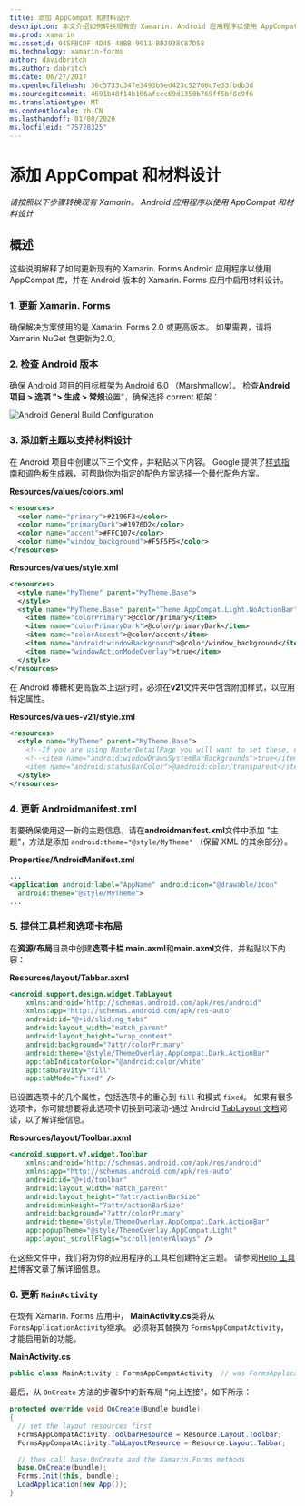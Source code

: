 ```yaml
---
title: 添加 AppCompat 和材料设计
description: 本文介绍如何转换现有的 Xamarin. Android 应用程序以使用 AppCompat 和材料设计。
ms.prod: xamarin
ms.assetid: 045FBCDF-4D45-48BB-9911-BD3938C87D58
ms.technology: xamarin-forms
author: davidbritch
ms.author: dabritch
ms.date: 06/27/2017
ms.openlocfilehash: 36c5733c347e3493b5ed423c52766c7e33fbdb3d
ms.sourcegitcommit: 4691b48f14b166afcec69d1350b769ff5bf8c9f6
ms.translationtype: MT
ms.contentlocale: zh-CN
ms.lasthandoff: 01/08/2020
ms.locfileid: "75728325"
---
```

# <a name="adding-appcompat-and-material-design"></a>添加 AppCompat 和材料设计

_请按照以下步骤转换现有 Xamarin。 Android 应用程序以使用 AppCompat 和材料设计_

<!-- source https://gist.github.com/jassmith/a3b2a543f99126782936
https://blog.xamarin.com/material-design-for-your-xamarin-forms-android-apps/ -->

## <a name="overview"></a>概述

这些说明解释了如何更新现有的 Xamarin. Forms Android 应用程序以使用 AppCompat 库，并在 Android 版本的 Xamarin. Forms 应用中启用材料设计。

### <a name="1-update-xamarinforms"></a>1. 更新 Xamarin. Forms

确保解决方案使用的是 Xamarin. Forms 2.0 或更高版本。 如果需要，请将 Xamarin NuGet 包更新为2.0。

### <a name="2-check-android-version"></a>2. 检查 Android 版本

确保 Android 项目的目标框架为 Android 6.0 （Marshmallow）。 检查**Android 项目 > 选项 "> 生成 > 常规**设置"，确保选择 corrent 框架：

 ![](appcompat-images/target-android-6-sml.png "Android General Build Configuration")

### <a name="3-add-new-themes-to-support-material-design"></a>3. 添加新主题以支持材料设计

在 Android 项目中创建以下三个文件，并粘贴以下内容。 Google 提供了[样式指南](https://www.google.com/design/spec/style/color.html#color-color-palette)和[调色板生成器](https://www.materialpalette.com/)，可帮助你为指定的配色方案选择一个替代配色方案。

**Resources/values/colors.xml**

```xml
<resources>
  <color name="primary">#2196F3</color>
  <color name="primaryDark">#1976D2</color>
  <color name="accent">#FFC107</color>
  <color name="window_background">#F5F5F5</color>
</resources>
```

**Resources/values/style.xml**

```xml
<resources>
  <style name="MyTheme" parent="MyTheme.Base">
  </style>
  <style name="MyTheme.Base" parent="Theme.AppCompat.Light.NoActionBar">
    <item name="colorPrimary">@color/primary</item>
    <item name="colorPrimaryDark">@color/primaryDark</item>
    <item name="colorAccent">@color/accent</item>
    <item name="android:windowBackground">@color/window_background</item>
    <item name="windowActionModeOverlay">true</item>
  </style>
</resources>
```

在 Android 棒糖和更高版本上运行时，必须在**v21**文件夹中包含附加样式，以应用特定属性。

**Resources/values-v21/style.xml**

```xml
<resources>
  <style name="MyTheme" parent="MyTheme.Base">
    <!--If you are using MasterDetailPage you will want to set these, else you can leave them out-->
    <!--<item name="android:windowDrawsSystemBarBackgrounds">true</item>
    <item name="android:statusBarColor">@android:color/transparent</item>-->
  </style>
</resources>
```

### <a name="4-update-androidmanifestxml"></a>4. 更新 Androidmanifest.xml

若要确保使用这一新的主题信息，请在**androidmanifest.xml**文件中添加 "主题"，方法是添加 `android:theme="@style/MyTheme"` （保留 XML 的其余部分）。

**Properties/AndroidManifest.xml**

```xml
...
<application android:label="AppName" android:icon="@drawable/icon"
  android:theme="@style/MyTheme">
...
```

### <a name="5-provide-toolbar-and-tab-layouts"></a>5. 提供工具栏和选项卡布局

在**资源/布局**目录中创建**选项卡栏 main.axml**和**main.axml**文件，并粘贴以下内容：

**Resources/layout/Tabbar.axml**

```xml
<android.support.design.widget.TabLayout
    xmlns:android="http://schemas.android.com/apk/res/android"
    xmlns:app="http://schemas.android.com/apk/res-auto"
    android:id="@+id/sliding_tabs"
    android:layout_width="match_parent"
    android:layout_height="wrap_content"
    android:background="?attr/colorPrimary"
    android:theme="@style/ThemeOverlay.AppCompat.Dark.ActionBar"
    app:tabIndicatorColor="@android:color/white"
    app:tabGravity="fill"
    app:tabMode="fixed" />
```

已设置选项卡的几个属性，包括选项卡的重心到 `fill` 和模式 `fixed`。
如果有很多选项卡，你可能想要将此选项卡切换到可滚动-通过 Android [TabLayout 文档](https://developer.android.com/reference/android/support/design/widget/TabLayout.html)阅读，以了解详细信息。

**Resources/layout/Toolbar.axml**

```xml
<android.support.v7.widget.Toolbar
    xmlns:android="http://schemas.android.com/apk/res/android"
    xmlns:app="http://schemas.android.com/apk/res-auto"
    android:id="@+id/toolbar"
    android:layout_width="match_parent"
    android:layout_height="?attr/actionBarSize"
    android:minHeight="?attr/actionBarSize"
    android:background="?attr/colorPrimary"
    android:theme="@style/ThemeOverlay.AppCompat.Dark.ActionBar"
    app:popupTheme="@style/ThemeOverlay.AppCompat.Light"
    app:layout_scrollFlags="scroll|enterAlways" />
```

在这些文件中，我们将为你的应用程序的工具栏创建特定主题。
请参阅[Hello 工具栏](https://blog.xamarin.com/android-tips-hello-toolbar-goodbye-action-bar/)博客文章了解详细信息。

### <a name="6-update-the-mainactivity"></a>6. 更新 `MainActivity`

在现有 Xamarin. Forms 应用中， **MainActivity.cs**类将从 `FormsApplicationActivity`继承。 必须将其替换为 `FormsAppCompatActivity`，才能启用新的功能。

**MainActivity.cs**

```csharp
public class MainActivity : FormsAppCompatActivity  // was FormsApplicationActivity
```

最后，从 `OnCreate` 方法的步骤5中的新布局 "向上连接"，如下所示：

```csharp
protected override void OnCreate(Bundle bundle)
{
  // set the layout resources first
  FormsAppCompatActivity.ToolbarResource = Resource.Layout.Toolbar;
  FormsAppCompatActivity.TabLayoutResource = Resource.Layout.Tabbar;

  // then call base.OnCreate and the Xamarin.Forms methods
  base.OnCreate(bundle);
  Forms.Init(this, bundle);
  LoadApplication(new App());
}
```
